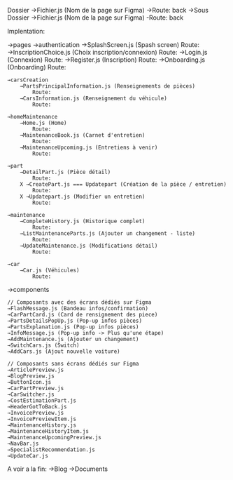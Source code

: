 Dossier
    →Fichier.js (Nom de la page sur Figma)
        →Route: back
    →Sous Dossier
        →Fichier.js (Nom de la page sur Figma)
            -Route: back

Implentation:

→pages
    →authentication
        →SplashScreen.js (Spash screen)
            Route:
        →InscriptionChoice.js (Choix inscription/connexion)
            Route:
        →Login.js (Connexion)
            Route:
        →Register.js (Inscription)
            Route:
        →Onboarding.js (Onboarding)
            Route:

    →carsCreation
        →PartsPrincipalInformation.js (Renseignements de pièces)
            Route:
        →CarsInformation.js (Renseignement du véhicule)
            Route:

    →homeMaintenance
        →Home.js (Home)
            Route:
        →MaintenanceBook.js (Carnet d'entretien)
            Route:
        →MaintenanceUpcoming.js (Entretiens à venir)
            Route:

    →part
        →DetailPart.js (Pièce détail)
            Route:
        X →CreatePart.js === Updatepart (Création de la pièce / entretien)
            Route:
        X →Updatepart.js (Modifier un entretien)
            Route:

    →maintenance
        →CompleteHistory.js (Historique complet)
            Route:
        →ListMaintenanceParts.js (Ajouter un changement - liste)
            Route:
        →UpdateMaintenance.js (Modifications détail)
            Route:

    →car
        →Car.js (Véhicules)
            Route:

→components

    // Composants avec des écrans dédiés sur Figma
    →FlashMessage.js (Bandeau infos/confirmation)
    →CarPartCard.js (Card de rensignement des piece)
    →PartsDetailsPopUp.js (Pop-up infos pièces)
    →PartsExplanation.js (Pop-up infos pièces)
    →InfoMessage.js (Pop-up info -> Plus qu'une étape)
    →AddMaintenance.js (Ajouter un changement)
    →SwitchCars.js (Switch)
    →AddCars.js (Ajout nouvelle voiture)

    // Composants sans écrans dédiés sur Figma
    →ArticlePreview.js
    →BlogPreview.js
    →ButtonIcon.js
    →CarPartPreview.js
    →CarSwitcher.js
    →CostEstimationPart.js
    →HeaderGotToBack.js
    →InvoicePreview.js
    →InvoicePreviewItem.js
    →MaintenanceHistory.js
    →MaintenanceHistoryItem.js
    →MaintenanceUpcomingPreview.js
    →NavBar.js
    →SpecialistRecommendation.js
    →UpdateCar.js


A voir a la fin:
→Blog
→Documents